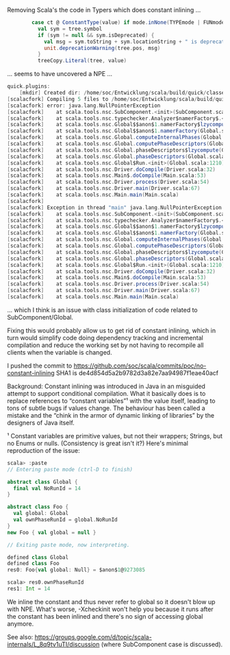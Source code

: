 Removing Scala's the code in Typers which does constant inlining ...

```scala
        case ct @ ConstantType(value) if mode.inNone(TYPEmode | FUNmode) && (ct <:< pt) && !forScaladoc && !forInteractive => // (0)
          val sym = tree.symbol
          if (sym != null && sym.isDeprecated) {
            val msg = sym.toString + sym.locationString + " is deprecated: " + sym.deprecationMessage.getOrElse("")
            unit.deprecationWarning(tree.pos, msg)
          }
          treeCopy.Literal(tree, value)
```

... seems to have uncovered a NPE ...

```scala
quick.plugins:
    [mkdir] Created dir: /home/soc/Entwicklung/scala/build/quick/classes/continuations-plugin
[scalacfork] Compiling 5 files to /home/soc/Entwicklung/scala/build/quick/classes/continuations-plugin
[scalacfork] error: java.lang.NullPointerException
[scalacfork] 	at scala.tools.nsc.SubComponent.<init>(SubComponent.scala:48)
[scalacfork] 	at scala.tools.nsc.typechecker.Analyzer$namerFactory$.<init>(Analyzer.scala:32)
[scalacfork] 	at scala.tools.nsc.Global$$anon$1.namerFactory$lzycompute(Global.scala:439)
[scalacfork] 	at scala.tools.nsc.Global$$anon$1.namerFactory(Global.scala:439)
[scalacfork] 	at scala.tools.nsc.Global.computeInternalPhases(Global.scala:653)
[scalacfork] 	at scala.tools.nsc.Global.computePhaseDescriptors(Global.scala:695)
[scalacfork] 	at scala.tools.nsc.Global.phaseDescriptors$lzycompute(Global.scala:702)
[scalacfork] 	at scala.tools.nsc.Global.phaseDescriptors(Global.scala:702)
[scalacfork] 	at scala.tools.nsc.Global$Run.<init>(Global.scala:1210)
[scalacfork] 	at scala.tools.nsc.Driver.doCompile(Driver.scala:32)
[scalacfork] 	at scala.tools.nsc.Main$.doCompile(Main.scala:53)
[scalacfork] 	at scala.tools.nsc.Driver.process(Driver.scala:54)
[scalacfork] 	at scala.tools.nsc.Driver.main(Driver.scala:67)
[scalacfork] 	at scala.tools.nsc.Main.main(Main.scala)
[scalacfork] 
[scalacfork] Exception in thread "main" java.lang.NullPointerException
[scalacfork] 	at scala.tools.nsc.SubComponent.<init>(SubComponent.scala:48)
[scalacfork] 	at scala.tools.nsc.typechecker.Analyzer$namerFactory$.<init>(Analyzer.scala:32)
[scalacfork] 	at scala.tools.nsc.Global$$anon$1.namerFactory$lzycompute(Global.scala:439)
[scalacfork] 	at scala.tools.nsc.Global$$anon$1.namerFactory(Global.scala:439)
[scalacfork] 	at scala.tools.nsc.Global.computeInternalPhases(Global.scala:653)
[scalacfork] 	at scala.tools.nsc.Global.computePhaseDescriptors(Global.scala:695)
[scalacfork] 	at scala.tools.nsc.Global.phaseDescriptors$lzycompute(Global.scala:702)
[scalacfork] 	at scala.tools.nsc.Global.phaseDescriptors(Global.scala:702)
[scalacfork] 	at scala.tools.nsc.Global$Run.<init>(Global.scala:1210)
[scalacfork] 	at scala.tools.nsc.Driver.doCompile(Driver.scala:32)
[scalacfork] 	at scala.tools.nsc.Main$.doCompile(Main.scala:53)
[scalacfork] 	at scala.tools.nsc.Driver.process(Driver.scala:54)
[scalacfork] 	at scala.tools.nsc.Driver.main(Driver.scala:67)
[scalacfork] 	at scala.tools.nsc.Main.main(Main.scala)
```

... which I think is an issue with class initialization of code related to SubComponent/Global.

Fixing this would probably allow us to get rid of constant inlining, which in turn would simplify code doing dependency tracking and incremental compilation and reduce the working set by not having to recompile all clients when the variable is changed.

I pushed the commit to https://github.com/soc/scala/commits/poc/no-constant-inlining
SHA1 is de4d854d5a2b9782d3a82e7aa94987f1eae40acf

Background: Constant inlining was introduced in Java in an misguided attempt to support conditional compilation. What it basically does is to replace references to “constant variables”¹ with the value itself, leading to tons of subtle bugs if values change. The behaviour has been called a mistake and the “chink in the armor of dynamic linking of libraries” by the designers of Java itself.

¹ Constant variables are primitive values, but not their wrappers; Strings, but no Enums or nulls. (Consistency is great isn't it?) 
Here's minimal reproduction of the issue:

```scala
scala> :paste
// Entering paste mode (ctrl-D to finish)

abstract class Global {
  final val NoRunId = 14
}

abstract class Foo {
  val global: Global
  val ownPhaseRunId = global.NoRunId
}
new Foo { val global = null }

// Exiting paste mode, now interpreting.

defined class Global
defined class Foo
res0: Foo{val global: Null} = $anon$1@9273085

scala> res0.ownPhaseRunId
res1: Int = 14
```

We inline the constant and thus never refer to global so it doesn't blow up with NPE. What's worse, -Xcheckinit won't help you because it runs after the constant has been inlined and there's no sign of accessing global anymore.

See also: https://groups.google.com/d/topic/scala-internals/L_8q9tv1uTI/discussion (where SubComponent case is discussed).
